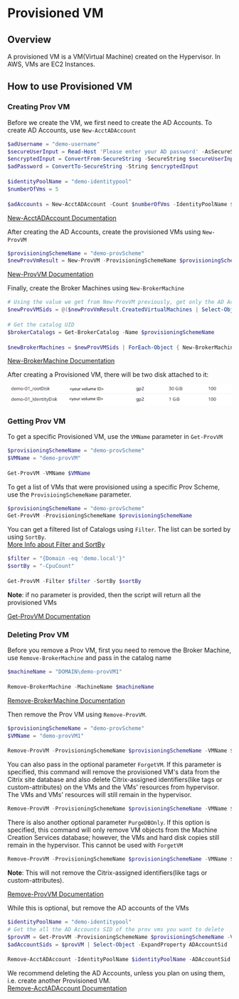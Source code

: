 # Provisioned VM
## Overview
A provisioned VM is a VM(Virtual Machine) created on the Hypervisor. In AWS, VMs are EC2 Instances. 

## How to use Provisioned VM
### Creating Prov VM
Before we create the VM, we first need to create the AD Accounts. To create AD Accounts, use `New-AcctADAccount`
```powershell
$adUsername = "demo-username"
$secureUserInput = Read-Host 'Please enter your AD password' -AsSecureString
$encryptedInput = ConvertFrom-SecureString -SecureString $secureUserInput
$adPassword = ConvertTo-SecureString -String $encryptedInput

$identityPoolName = "demo-identitypool"
$numberOfVms = 5

$adAccounts = New-AcctADAccount -Count $numberOfVms -IdentityPoolName $identityPoolName -ADUserName $adUsername -ADPassword $adPassword
```
[New-AcctADAccount Documentation](https://developer-docs.citrix.com/en-us/citrix-virtual-apps-desktops-sdk/current-release/adidentity/new-acctadaccount)

After creating the AD Accounts, create the provisioned VMs using `New-ProvVM`
```powershell
$provisioningSchemeName = "demo-provScheme"
$newProvVmResult = New-ProvVM -ProvisioningSchemeName $provisioningSchemeName -ADAccountName $adAccounts.SuccessfulAccounts.ADAccountName
```
[New-ProvVM Documentation](https://developer-docs.citrix.com/en-us/citrix-virtual-apps-desktops-sdk/current-release/machinecreation/new-provvm)


Finally, create the Broker Machines using `New-BrokerMachine`

```powershell
# Using the value we get from New-ProvVM previously, get only the AD Accout SID
$newProvVMSids = @($newProvVmResult.CreatedVirtualMachines | Select-Object ADAccountSid)

# Get the catalog UID
$brokerCatalogs = Get-BrokerCatalog -Name $provisioningSchemeName

$newBrokerMachines = $newProvVMSids | ForEach-Object { New-BrokerMachine -CatalogUid $brokerCatalogs[0].Uid -MachineName $_.ADAccountSid }
```

[New-BrokerMachine Documentation](https://developer-docs.citrix.com/en-us/citrix-virtual-apps-desktops-sdk/current-release/Broker/New-BrokerMachine.html)

After creating a Provisioned VM, there will be two disk attached to it:

<img src="../../images/AWS-disk.png" alt="os and id disk" width="600"/>

### Getting Prov VM
To get a specific Provisioned VM, use the `VMName` parameter in `Get-ProvVM`
```powershell
$provisioningSchemeName = "demo-provScheme"
$VMName = "demo-provVM"

Get-ProvVM -VMName $VMName
```

To get a list of VMs that were provisioned using a specific Prov Scheme, use the `ProvisioingSchemeName` parameter.
```powershell
$provisioningSchemeName = "demo-provScheme"
Get-ProvVM -ProvisioningSchemeName $provisioningSchemeName
```

You can get a filtered list of Catalogs using `Filter`. The list can be sorted by using `SortBy`. <br>
[More Info about Filter and SortBy](https://developer-docs.citrix.com/en-us/citrix-virtual-apps-desktops-sdk/current-release/machinecreation/about_prov_filtering)
```powershell
$filter = "{Domain -eq 'demo.local'}"
$sortBy = "-CpuCount"

Get-ProvVM -Filter $filter -SortBy $sortBy
```

**Note**: if no parameter is provided, then the script will return all the provisioned VMs

[Get-ProvVM Documentation](https://developer-docs.citrix.com/en-us/citrix-virtual-apps-desktops-sdk/current-release/machinecreation/get-provvm)

### Deleting Prov VM
Before you remove a Prov VM, first you need to remove the Broker Machine, use `Remove-BrokerMachine` and pass in the catalog name
```powershell
$machineName = "DOMAIN\demo-provVM1"

Remove-BrokerMachine -MachineName $machineName
```
[Remove-BrokerMachine Documentation](https://developer-docs.citrix.com/en-us/citrix-virtual-apps-desktops-sdk/current-release/broker/remove-brokermachine)

Then remove the Prov VM using `Remove-ProvVM`.
```powershell
$provisioningSchemeName = "demo-provScheme"
$VMName = "demo-provVM1"

Remove-ProvVM -ProvisioningSchemeName $provisioningSchemeName -VMName $VMName
```
You can also pass in the optional parameter `ForgetVM`. If this parameter is specified, this command will remove the provisioned VM's data from the Citrix site database and also delete Citrix-assigned identifiers(like tags or custom-attributes) on the VMs and the VMs' resources from hypervisor. The VMs and VMs' resources will still remain in the hypervisor.
```powershell
Remove-ProvVM -ProvisioningSchemeName $provisioningSchemeName -VMName $VMName -ForgetVM
```

There is also another optional parameter `PurgeDBOnly`. If this option is specified, this command will only remove VM objects from the Machine Creation Services database; however, the VMs and hard disk copies still remain in the hypervisor. This cannot be used with `ForgetVM`
```powershell
Remove-ProvVM -ProvisioningSchemeName $provisioningSchemeName -VMName $VMName -PurgeDBOnly
```
**Note**: This will not remove the Citrix-assigned identifiers(like tags or custom-attributes).

[Remove-ProvVM Documentation](https://developer-docs.citrix.com/en-us/citrix-virtual-apps-desktops-sdk/current-release/machinecreation/remove-provvm)

While this is optional, but remove the AD accounts of the VMs
```powershell
$identityPoolName = "demo-identitypool"
# Get the all the AD Accounts SID of the prov vms you want to delete
$provVM = Get-ProvVM -ProvisioningSchemeName $provisioningSchemeName -VMName $VMName
$adAccountSids = $provVM | Select-Object -ExpandProperty ADAccountSid

Remove-AcctADAccount -IdentityPoolName $identityPoolName -ADAccountSid $adAccountSids
```
We recommend deleting the AD Accounts, unless you plan on using them, i.e. create another Provisioned VM.<br>
[Remove-AcctADAccount Documentation](https://developer-docs.citrix.com/en-us/citrix-virtual-apps-desktops-sdk/current-release/adidentity/remove-acctadaccount)
